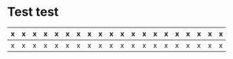 # Test test


| x | x | x | x | x | x | x | x | x | x | x | x | x | x | x | x | x | x | x | x | x |
|-- |-- |-- |-- |-- |-- |-- |-- |-- |-- |-- |-- |-- |-- |-- |-- |-- |-- |-- |-- |-- |
| x | x | x | x | x | x | x | x | x | x | x | x | x | x | x | x | x | x | x | x | x |


